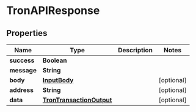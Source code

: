 

# TronAPIResponse


## Properties

| Name | Type | Description | Notes |
|------------ | ------------- | ------------- | -------------|
|**success** | **Boolean** |  |  |
|**message** | **String** |  |  |
|**body** | [**InputBody**](InputBody.md) |  |  [optional] |
|**address** | **String** |  |  [optional] |
|**data** | [**TronTransactionOutput**](TronTransactionOutput.md) |  |  [optional] |



